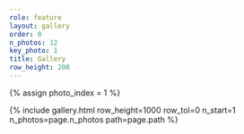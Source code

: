 ```yaml
---
role: feature
layout: gallery
order: 0
n_photos: 12
key_photo: 1
title: Gallery
row_height: 200
---
```


{% assign photo_index = 1 %}

{% include gallery.html row_height=1000 row_tol=0 n_start=1 n_photos=page.n_photos path=page.path %}